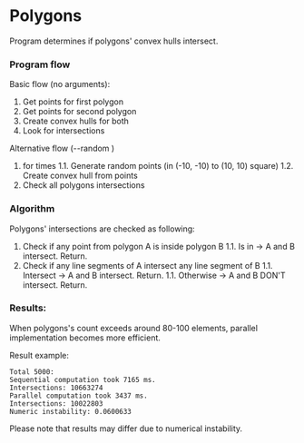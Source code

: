 # Polygons

Program determines if polygons' convex hulls intersect.

### Program flow

Basic flow (no arguments):
1. Get points for first polygon
1. Get points for second polygon
2. Create convex hulls for both
3. Look for intersections

Alternative flow (--random <polygons>)
1. for <polygon> times
    1.1. Generate random points (in (-10, -10) to (10, 10) square)
    1.2. Create convex hull from points
2. Check all polygons intersections

### Algorithm

Polygons' intersections are checked as following:
1. Check if any point from polygon A is inside polygon B
    1.1. Is in -> A and B intersect. Return.
2. Check if any line segments of A intersect any line segment of B
    1.1. Intersect -> A and B intersect. Return.
    1.1. Otherwise -> A and B DON'T intersect. Return.

### Results:

When polygons's count exceeds around 80-100 elements, parallel implementation becomes more efficient.

Result example:

```
Total 5000:
Sequential computation took 7165 ms.
Intersections: 10663274
Parallel computation took 3437 ms.
Intersections: 10022803
Numeric instability: 0.0600633
```

Please note that results may differ due to numerical instability.